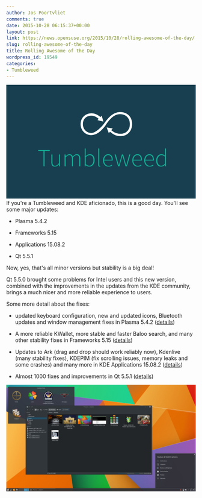 ```yaml
---
author: Jos Poortvliet
comments: true
date: 2015-10-28 06:15:37+00:00
layout: post
link: https://news.opensuse.org/2015/10/28/rolling-awesome-of-the-day/
slug: rolling-awesome-of-the-day
title: Rolling Awesome of the Day
wordpress_id: 19549
categories:
- Tumbleweed
---
```


![tumbleweed](/wp-content/uploads/2015/07/tumbleweed1.png)If you're a Tumbleweed and KDE aficionado, this is a good day. You'll see some major updates:



	
  * Plasma 5.4.2

	
  * Frameworks 5.15

	
  * Applications 15.08.2

	
  * Qt 5.5.1


Now, yes, that's all minor versions but stability is a big deal!

Qt 5.5.0 brought some problems for Intel users and this new version, combined with the improvements in the updates from the KDE community, brings a much nicer and more reliable experience to users.

<!-- more -->Some more detail about the fixes:

	
  * updated keyboard configuration, new and updated icons, Bluetooth updates and window management fixes in Plasma 5.4.2 ([details](https://www.kde.org/announcements/plasma-5.4.2.php))

	
  * A more reliable KWallet, more stable and faster Baloo search, and many other stability fixes in Frameworks 5.15 ([details](https://www.kde.org/announcements/kde-frameworks-5.15.0.php))

	
  * Updates to Ark (drag and drop should work reliably now), Kdenlive (many stability fixes), KDEPIM (fix scrolling issues, memory leaks and some crashes) and many more in KDE Applications 15.08.2 ([details](https://www.kde.org/announcements/announce-applications-15.08.2.php))

	
  * Almost 1000 fixes and improvements in Qt 5.5.1 ([details](https://blog.qt.io/blog/2015/10/15/qt-5-5-1-released/))


[![screenshot](/wp-content/uploads/2015/10/screenshot.png)](/wp-content/uploads/2015/10/screenshot.png)
